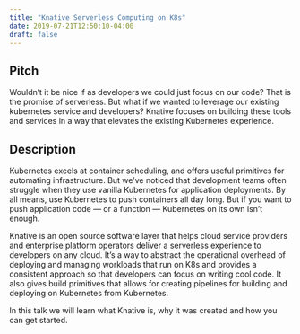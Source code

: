 ```yaml
---
title: "Knative Serverless Computing on K8s"
date: 2019-07-21T12:50:10-04:00
draft: false
---
```


## Pitch

Wouldn’t it be nice if as developers we could just focus on our code? That is the promise of serverless. But what if we wanted to leverage our existing kubernetes service and developers? Knative focuses on building these tools and services in a way that elevates the existing Kubernetes experience.

## Description

Kubernetes excels at container scheduling, and offers useful primitives for automating infrastructure. But we’ve noticed that development teams often struggle when they use vanilla Kubernetes for application deployments. By all means, use Kubernetes to push containers all day long. But if you want to push application code — or a function — Kubernetes on its own isn’t enough.

Knative is an open source software layer that helps cloud service providers and enterprise platform operators deliver a serverless experience to developers on any cloud. It’s a way to abstract the operational overhead of deploying and managing workloads that run on K8s and provides a consistent approach so that developers can focus on writing cool code. It also gives build primitives that allows for creating pipelines for building and deploying on Kubernetes from Kubernetes.

In this talk we will learn what Knative is, why it was created and how you can get started.
